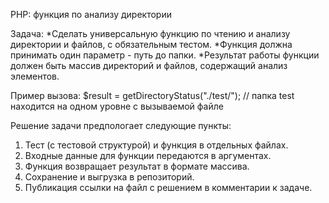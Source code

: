 PHP: функция по анализу директории

Задача:
*Сделать универсальную функцию по чтению и анализу директории и файлов, с обязательным тестом.
*Функция должна принимать один параметр - путь до папки.
*Результат работы функции должен быть массив директорий и файлов, содержащий анализ элементов.

Пример вызова:
$result = getDirectoryStatus("./test/"); // папка test находится на одном уровне с вызываемой файле

Решение задачи предпологает следующие пункты:
1. Тест (с тестовой структурой) и функция в отдельных файлах.
2. Входные данные для функции передаются в аргументах.
3. Функция возвращает результат в формате массива.
4. Сохранение и выгрузка в репозиторий.
5. Публикация ссылки на файл с решением в комментарии к задаче.
